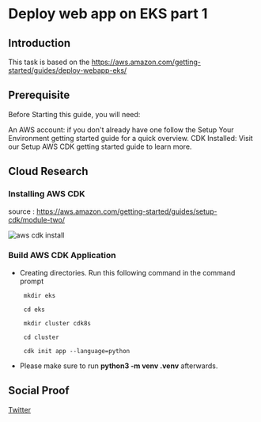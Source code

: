 
# Deploy web app on EKS part 1

## Introduction

This task is based on the https://aws.amazon.com/getting-started/guides/deploy-webapp-eks/

## Prerequisite

Before Starting this guide, you will need:

An AWS account: if you don't already have one follow the Setup Your Environment getting started guide for a quick overview.
CDK Installed: Visit our Setup AWS CDK getting started guide to learn more.


## Cloud Research

### Installing AWS CDK

source : https://aws.amazon.com/getting-started/guides/setup-cdk/module-two/

![aws cdk install](https://user-images.githubusercontent.com/99172259/182504965-b6f46e7b-292f-4210-ac1b-ea5604b0fea8.JPG)

### Build AWS CDK Application

- Creating directories. Run this following command in the command prompt

       mkdir eks
     
       cd eks
     
       mkdir cluster cdk8s
     
       cd cluster

       cdk init app --language=python
       
 - Please make sure to run **python3 -m venv .venv** afterwards.
 



## Social Proof


[Twitter](https://twitter.com/JoeSeven08/status/1552304800783429633)
